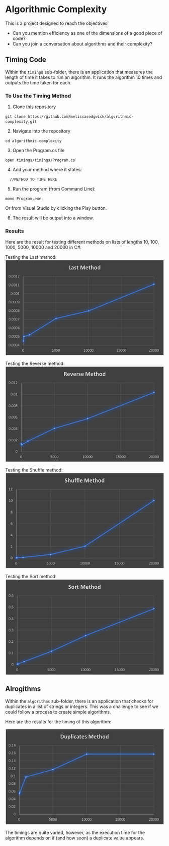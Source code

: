 # Algorithmic Complexity

This is a project designed to reach the objectives:
* Can you mention efficiency as one of the dimensions of a good piece of code?
* Can you join a conversation about algorithms and their complexity?

## Timing Code

Within the `timings` sub-folder, there is an application that measures the length of time it takes to run an algorithm. It runs the algorithm 10 times and outputs the time taken for each.

### To Use the Timing Method
1. Clone this repository
```
git clone https://github.com/melissasedgwick/algorithmic-complexity.git
```
2. Navigate into the repository
```
cd algorithmic-complexity
```
3. Open the Program.cs file
```
open timings/timings/Program.cs
```
4. Add your method where it states:
```
  //METHOD TO TIME HERE
```
5. Run the program (from Command Line):
```
mono Program.exe
```
Or from Visual Studio by clicking the Play button.

6. The result will be output into a window.

### Results

Here are the result for testing different methods on lists of lengths 10, 100, 1000, 5000, 10000 and 20000 in C#:

Testing the Last method:
![Last](images/Last.png)

Testing the Reverse method:
![Reverse](images/Reverse.png)

Testing the Shuffle method:
![Shuffle](images/Shuffle.png)

Testing the Sort method:
![Sort](images/Sort.png)

## Alrogithms

Within the `algorithms` sub-folder, there is an application that checks for duplicates in a list of strings or integers. This was a challenge to see if we could follow a process to create simple algorithms.

Here are the results for the timing of this algorithm:

![Duplicates](images/Duplicates.png)

The timings are quite varied, however, as the execution time for the algorithm depends on if (and how soon) a duplicate value appears. 
